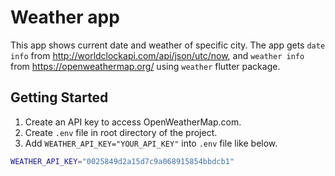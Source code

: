 # Weather app

This app shows current date and weather of specific city. The app gets `date info` from http://worldclockapi.com/api/json/utc/now, and `weather info` from https://openweathermap.org/ using `weather` flutter package.

## Getting Started

1. Create an API key to access OpenWeatherMap.com.
2. Create `.env` file in root directory of the project.
3. Add `WEATHER_API_KEY="YOUR_API_KEY"` into `.env` file like below.

```bash
WEATHER_API_KEY="0025849d2a15d7c9a068915854bbdcb1"
```
